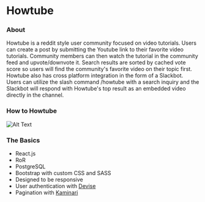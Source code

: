 # Howtube

### About

Howtube is a reddit style user community focused on video tutorials. Users can create a post by submitting the Youtube link to their favorite video tutorials. Community members can then watch the tutorial in the community feed and upvote/downvote it. Search results are sorted by cached vote score so users will find the community's favorite video on their topic first. Howtube also has cross platform integration in the form of a Slackbot. Users can utilize the slash command /howtube with a search inquiry and the Slackbot will respond with Howtube's top result as an embedded video directly in the channel.


### How to Howtube

![Alt Text](https://github.com/bigtomscott/HowTube/blob/master/Howtube.gif)


### The Basics
* React.js
* RoR
* PostgreSQL
* Bootstrap with custom CSS and SASS
* Designed to be responsive
* User authentication with [Devise](https://github.com/plataformatec/devise)
* Pagination with [Kaminari](https://github.com/amatsuda/kaminari)
